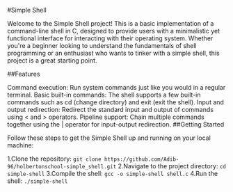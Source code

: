 #Simple Shell

Welcome to the Simple Shell project! This is a basic implementation of a command-line shell in C, designed to provide users with a minimalistic yet functional interface for interacting with their operating system. Whether you're a beginner looking to understand the fundamentals of shell programming or an enthusiast who wants to tinker with a simple shell, this project is a great starting point.

##Features

Command execution: Run system commands just like you would in a regular terminal.
Basic built-in commands: The shell supports a few built-in commands such as cd (change directory) and exit (exit the shell).
Input and output redirection: Redirect the standard input and output of commands using < and > operators.
Pipeline support: Chain multiple commands together using the | operator for input-output redirection.
##Getting Started

Follow these steps to get the Simple Shell up and running on your local machine:

1.Clone the repository: `git clone https://github.com/Adib-96/holbertonschool-simple_shell.git`
2.Navigate to the project directory: `cd simple-shell`
3.Compile the shell: `gcc -o simple-shell shell.c`
4.Run the shell: `./simple-shell`
